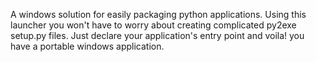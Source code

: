 A windows solution for easily packaging python applications. Using this launcher you won't have to worry about creating complicated py2exe setup.py files. Just declare your application's entry point and voila! you have a portable windows application.